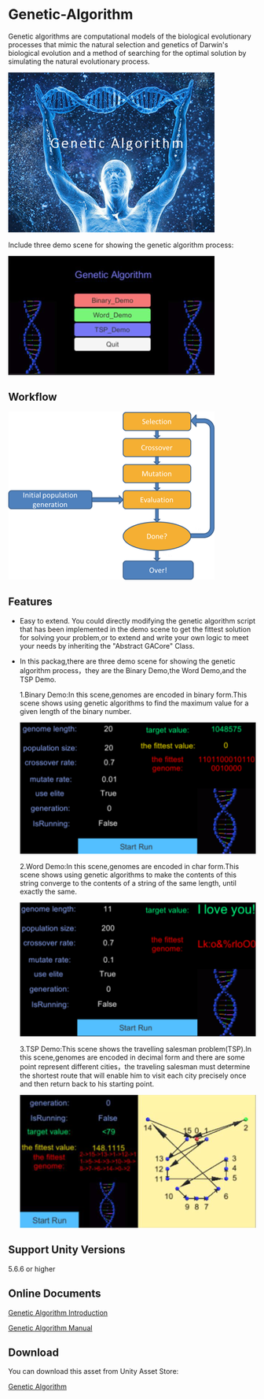 # Genetic-Algorithm

Genetic algorithms are computational models of the biological evolutionary processes that mimic the natural selection and genetics of Darwin's biological evolution and a method of searching for the optimal solution by simulating the natural evolutionary process.

![image](https://github.com/swordmaster003/Genetic-Algorithm/blob/master/Screenshots/Cover.png)

Include three demo scene for showing the genetic algorithm process:

![image](https://github.com/swordmaster003/Genetic-Algorithm/blob/master/Screenshots/2.png)

## Workflow

![image](https://github.com/swordmaster003/Genetic-Algorithm/blob/master/Screenshots/3.png)

## Features

- Easy to extend. You could directly modifying the genetic algorithm script that has been implemented in the demo scene to get the fittest solution for solving your problem,or to extend and write your own logic to meet your needs by inheriting the "Abstract GACore" Class.

- In this packag,there are three demo scene for showing the genetic algorithm process，they are the Binary Demo,the Word Demo,and the TSP Demo.

  1.Binary Demo:In this scene,genomes are encoded in binary form.This scene shows using genetic algorithms to find the maximum value for a given length of the binary number.
  
  ![image](https://github.com/swordmaster003/Genetic-Algorithm/blob/master/Screenshots/4.png)

  2.Word Demo:In this scene,genomes are encoded in char form.This scene shows using genetic algorithms to make the contents of this string converge to the contents of a string of the same length, until exactly the same.
  
  ![image](https://github.com/swordmaster003/Genetic-Algorithm/blob/master/Screenshots/5.png)

  3.TSP Demo:This scene shows the travelling salesman problem(TSP).In this scene,genomes are encoded in decimal form and there are some point represent different cities，the traveling salesman must determine the shortest route that will enable him to visit each city precisely once and then return back to his starting point.
  
  ![image](https://github.com/swordmaster003/Genetic-Algorithm/blob/master/Screenshots/6.png)

## Support Unity Versions

5.6.6 or higher

## Online Documents

[Genetic Algorithm Introduction](https://www.swordmaster.info/documents/unity-assets-documents/genetic-algorithm-instruction-document/)

[Genetic Algorithm Manual](https://www.swordmaster.info/documents/unity-assets-documents/genetic-algorithm-manual-document/)

## Download

You can download this asset from Unity Asset Store:

[Genetic Algorithm](https://assetstore.unity.com/packages/tools/ai/genetic-algorithm-106269?aid=1101l3qJu)

